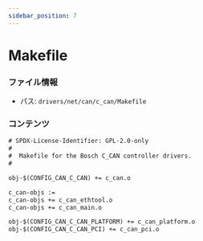 ```yaml
---
sidebar_position: 7
---
```

# Makefile

### ファイル情報

- パス: `drivers/net/can/c_can/Makefile`

### コンテンツ

```txt
# SPDX-License-Identifier: GPL-2.0-only
#
#  Makefile for the Bosch C_CAN controller drivers.
#

obj-$(CONFIG_CAN_C_CAN) += c_can.o

c_can-objs :=
c_can-objs += c_can_ethtool.o
c_can-objs += c_can_main.o

obj-$(CONFIG_CAN_C_CAN_PLATFORM) += c_can_platform.o
obj-$(CONFIG_CAN_C_CAN_PCI) += c_can_pci.o

```
